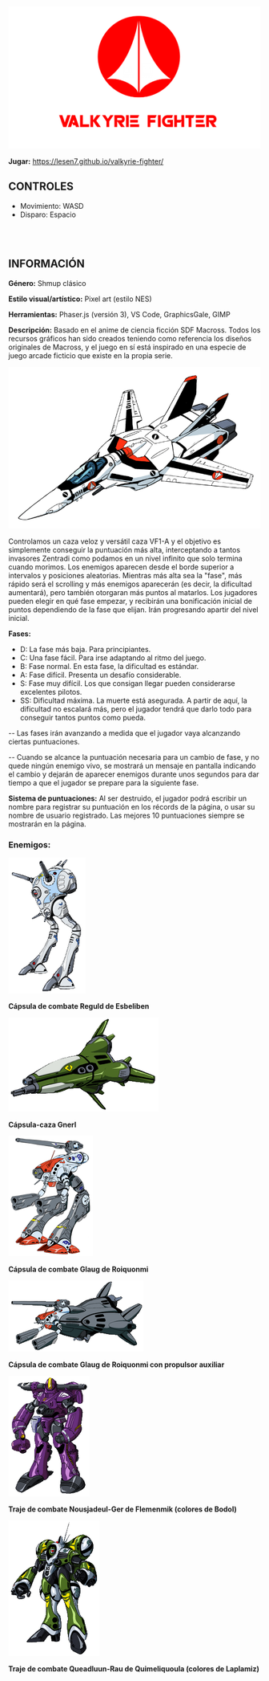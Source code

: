 
![Macross Logo](/img/macross_logo.png "Logo")


**Jugar:** https://lesen7.github.io/valkyrie-fighter/


## **CONTROLES** ##
* Movimiento: WASD
* Disparo: Espacio

<br/>
<br/>

## **INFORMACIÓN** ##


**Género:** Shmup clásico 

**Estilo visual/artístico:** Pixel art (estilo NES)

**Herramientas:** Phaser.js (versión 3), VS Code, GraphicsGale, GIMP

**Descripción:** Basado en el anime de ciencia ficción SDF Macross. Todos los recursos gráficos han sido creados teniendo como referencia los diseños originales de Macross, y el juego en sí está inspirado en una especie de juego arcade ficticio que existe en la propia serie.

![VF1-A](/img/vf1a.png "Caza VF1-A")

Controlamos un caza veloz y versátil caza VF1-A y el objetivo es simplemente conseguir la puntuación más alta, interceptando a tantos invasores Zentradi como podamos en un nivel infinito que solo termina cuando morimos. Los enemigos aparecen desde el borde superior a intervalos y posiciones aleatorias. Mientras más alta sea la "fase", más rápido será el scrolling y más enemigos aparecerán (es decir, la dificultad aumentará), pero también otorgaran más puntos al matarlos. Los jugadores pueden elegir en qué fase empezar, y recibirán una bonificación inicial de puntos dependiendo de la fase que elijan. Irán progresando apartir del nivel inicial.

**Fases:**
* D: La fase más baja. Para principiantes.
* C: Una fase fácil. Para irse adaptando al ritmo del juego.
* B: Fase normal. En esta fase, la dificultad es estándar.
* A: Fase difícil. Presenta un desafío considerable.
* S: Fase muy difícil. Los que consigan llegar pueden considerarse excelentes pilotos.
* SS: Dificultad máxima. La muerte está asegurada. A partir de aquí, la dificultad no escalará más, pero el jugador tendrá que darlo todo para conseguir tantos puntos como pueda.

-- Las fases irán avanzando a medida que el jugador vaya alcanzando ciertas puntuaciones.

-- Cuando se alcance la puntuación necesaria para un cambio de fase, y no quede ningún enemigo vivo, se mostrará un mensaje en pantalla indicando el cambio y dejarán de aparecer enemigos durante unos segundos para dar tiempo a que el jugador se prepare para la siguiente fase.

**Sistema de puntuaciones:** Al ser destruido, el jugador podrá escribir un nombre para registrar su puntuación en los récords de la página, o usar su nombre de usuario registrado. Las mejores 10 puntuaciones siempre se mostrarán en la página.

### **Enemigos:** ###

![Reguld](/img/reguld.png "Cápsula de combate Reguld")

**Cápsula de combate Reguld de Esbeliben**

![Gnerl](/img/gnerl.png "Cápsula-caza Gnerl")

**Cápsula-caza Gnerl**

![Glaug](/img/glaug.png "Cápsula de combate Glaug")

**Cápsula de combate Glaug de Roiquonmi**

![Glaug-b](/img/glaug_booster.png "Glaug con propulsor auxiliar")

**Cápsula de combate Glaug de Roiquonmi con propulsor auxiliar**

![Ger](/img/ger.png "Traje de combate Nousjadeul-Ger")

**Traje de combate Nousjadeul-Ger de Flemenmik (colores de Bodol)**

![Queadluun-Rau](/img/queadluun_rau.png "Traje de combate Queadluun-Rau")

**Traje de combate Queadluun-Rau de Quimeliquoula (colores de Laplamiz)**

